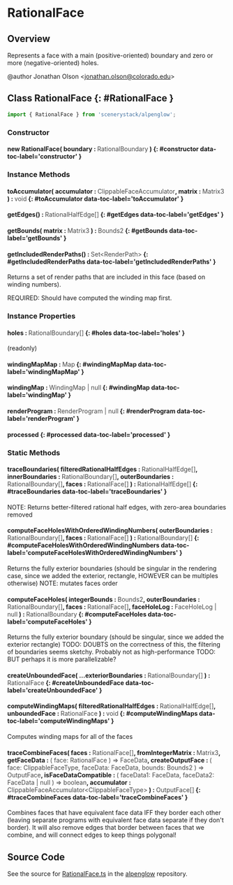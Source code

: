 # RationalFace

## Overview

Represents a face with a main (positive-oriented) boundary and zero or more (negative-oriented) holes.

@author Jonathan Olson &lt;jonathan.olson@colorado.edu&gt;

## Class RationalFace {: #RationalFace }


```js
import { RationalFace } from 'scenerystack/alpenglow';
```
### Constructor

#### new RationalFace( boundary : <span style="font-weight: 400; opacity: 80%;">RationalBoundary</span> ) {: #constructor data-toc-label='constructor' }

### Instance Methods

#### toAccumulator( accumulator : <span style="font-weight: 400; opacity: 80%;">ClippableFaceAccumulator</span>, matrix : <span style="font-weight: 400; opacity: 80%;">Matrix3</span> ) : <span style="font-weight: 400; opacity: 80%;">void</span> {: #toAccumulator data-toc-label='toAccumulator' }

#### getEdges() : <span style="font-weight: 400; opacity: 80%;">RationalHalfEdge[]</span> {: #getEdges data-toc-label='getEdges' }

#### getBounds( matrix : <span style="font-weight: 400; opacity: 80%;">Matrix3</span> ) : <span style="font-weight: 400; opacity: 80%;">Bounds2</span> {: #getBounds data-toc-label='getBounds' }

#### getIncludedRenderPaths() : <span style="font-weight: 400; opacity: 80%;">Set&lt;RenderPath&gt;</span> {: #getIncludedRenderPaths data-toc-label='getIncludedRenderPaths' }

Returns a set of render paths that are included in this face (based on winding numbers).

REQUIRED: Should have computed the winding map first.

### Instance Properties

#### holes : <span style="font-weight: 400; opacity: 80%;">RationalBoundary[]</span> {: #holes data-toc-label='holes' }

(readonly)

#### windingMapMap : <span style="font-weight: 400; opacity: 80%;">Map</span> {: #windingMapMap data-toc-label='windingMapMap' }

#### windingMap : <span style="font-weight: 400; opacity: 80%;">WindingMap | null</span> {: #windingMap data-toc-label='windingMap' }

#### renderProgram : <span style="font-weight: 400; opacity: 80%;">RenderProgram | null</span> {: #renderProgram data-toc-label='renderProgram' }

#### processed {: #processed data-toc-label='processed' }

### Static Methods

#### traceBoundaries( filteredRationalHalfEdges : <span style="font-weight: 400; opacity: 80%;">RationalHalfEdge[]</span>, innerBoundaries : <span style="font-weight: 400; opacity: 80%;">RationalBoundary[]</span>, outerBoundaries : <span style="font-weight: 400; opacity: 80%;">RationalBoundary[]</span>, faces : <span style="font-weight: 400; opacity: 80%;">RationalFace[]</span> ) : <span style="font-weight: 400; opacity: 80%;">RationalHalfEdge[]</span> {: #traceBoundaries data-toc-label='traceBoundaries' }

NOTE: Returns better-filtered rational half edges, with zero-area boundaries removed

#### computeFaceHolesWithOrderedWindingNumbers( outerBoundaries : <span style="font-weight: 400; opacity: 80%;">RationalBoundary[]</span>, faces : <span style="font-weight: 400; opacity: 80%;">RationalFace[]</span> ) : <span style="font-weight: 400; opacity: 80%;">RationalBoundary[]</span> {: #computeFaceHolesWithOrderedWindingNumbers data-toc-label='computeFaceHolesWithOrderedWindingNumbers' }

Returns the fully exterior boundaries (should be singular in the rendering case, since we added the exterior,
rectangle, HOWEVER can be multiples otherwise)
NOTE: mutates faces order

#### computeFaceHoles( integerBounds : <span style="font-weight: 400; opacity: 80%;">Bounds2</span>, outerBoundaries : <span style="font-weight: 400; opacity: 80%;">RationalBoundary[]</span>, faces : <span style="font-weight: 400; opacity: 80%;">RationalFace[]</span>, faceHoleLog : <span style="font-weight: 400; opacity: 80%;">FaceHoleLog | null</span> ) : <span style="font-weight: 400; opacity: 80%;">RationalBoundary</span> {: #computeFaceHoles data-toc-label='computeFaceHoles' }

Returns the fully exterior boundary (should be singular, since we added the exterior rectangle)
TODO: DOUBTS on the correctness of this, the filtering of boundaries seems sketchy. Probably not as high-performance
TODO: BUT perhaps it is more parallelizable?

#### createUnboundedFace( ...exteriorBoundaries : <span style="font-weight: 400; opacity: 80%;">RationalBoundary[]</span> ) : <span style="font-weight: 400; opacity: 80%;">RationalFace</span> {: #createUnboundedFace data-toc-label='createUnboundedFace' }

#### computeWindingMaps( filteredRationalHalfEdges : <span style="font-weight: 400; opacity: 80%;">RationalHalfEdge[]</span>, unboundedFace : <span style="font-weight: 400; opacity: 80%;">RationalFace</span> ) : <span style="font-weight: 400; opacity: 80%;">void</span> {: #computeWindingMaps data-toc-label='computeWindingMaps' }

Computes winding maps for all of the faces

#### traceCombineFaces( faces : <span style="font-weight: 400; opacity: 80%;">RationalFace[]</span>, fromIntegerMatrix : <span style="font-weight: 400; opacity: 80%;">Matrix3</span>, getFaceData : <span style="font-weight: 400; opacity: 80%;">( face: RationalFace ) =&gt; FaceData</span>, createOutputFace : <span style="font-weight: 400; opacity: 80%;">( face: ClippableFaceType, faceData: FaceData, bounds: Bounds2 ) =&gt; OutputFace</span>, isFaceDataCompatible : <span style="font-weight: 400; opacity: 80%;">( faceData1: FaceData, faceData2: FaceData | null ) =&gt; boolean</span>, accumulator : <span style="font-weight: 400; opacity: 80%;">ClippableFaceAccumulator&lt;ClippableFaceType&gt;</span> ) : <span style="font-weight: 400; opacity: 80%;">OutputFace[]</span> {: #traceCombineFaces data-toc-label='traceCombineFaces' }

Combines faces that have equivalent face data IFF they border each other (leaving separate programs with
equivalent face data separate if they don't border). It will also remove edges that border between faces
that we combine, and will connect edges to keep things polygonal!



## Source Code

See the source for [RationalFace.ts](https://github.com/phetsims/alpenglow/blob/main/js/cag/RationalFace.ts) in the [alpenglow](https://github.com/phetsims/alpenglow) repository.
